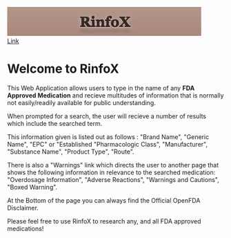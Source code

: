 [![RinfoX](./Screenshot%202023-01-26%20at%202.34.38%20PM.png)](https://fancy-llama-c257a9.netlify.app/)
<br/>
[Link](https://fancy-llama-c257a9.netlify.app/)



# Welcome to RinfoX


This Web Application allows users to type in the name of any **FDA Approved Medication** and recieve multitudes of information that is normally not easily/readily available for public understanding.

When prompted for a search, the user will recieve a number of results which include the searched term.

This information given is listed out as follows : 
"Brand Name",
"Generic Name",
"EPC" or "Established "Pharmacologic Class",
"Manufacturer",
"Substance Name",
"Product Type",
"Route".

There is also a "Warnings" link which directs the user to another page that shows the following information in relevance to the searched medication: 
"Overdosage Information",
"Adverse Reactions",
"Warnings and Cautions",
"Boxed Warning".


At the Bottom of the page you can always find the Official OpenFDA Disclaimer.

Please feel free to use RinfoX to research any, and all FDA approved medications!

